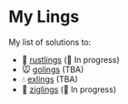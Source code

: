 # My Lings

My list of solutions to:

- 🦀 [rustlings](https://github.com/rust-lang/rustlings) (🚧 In progress)
- 🐭 [golings](https://github.com/mauricioabreu/golings) (TBA)
- 💧 [exlings](https://github.com/zoedsoupe/exlings) (TBA)
- 🦎 [ziglings](https://github.com/ratfactor/ziglings) (🚧 In progress)
